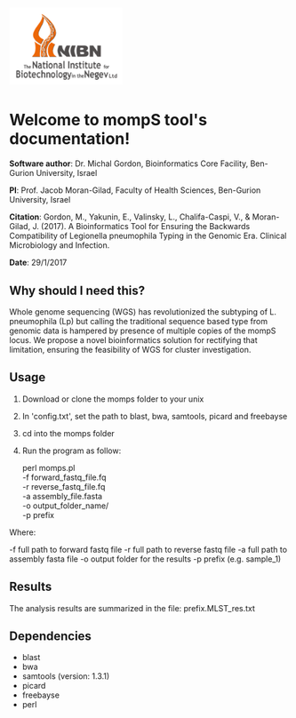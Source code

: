 ![Image of NIBN](Doc/source/_static/NIBN_logo.png)
====================================================
Welcome to mompS tool's documentation!
====================================================

**Software author**: Dr. Michal Gordon, Bioinformatics Core Facility, Ben-Gurion University, Israel

**PI**: Prof. Jacob Moran-Gilad, Faculty of Health Sciences, Ben-Gurion University, Israel

**Citation**: Gordon, M., Yakunin, E., Valinsky, L., Chalifa-Caspi, V., & Moran-Gilad, J. (2017). A Bioinformatics Tool for Ensuring the Backwards Compatibility of Legionella pneumophila Typing in the Genomic Era. Clinical Microbiology and Infection.‏‏

**Date**:   29/1/2017

Why should I need this?
-------------------------

Whole genome sequencing (WGS) has revolutionized the subtyping of L. pneumophila (Lp) but calling the traditional sequence based type from genomic data is hampered by presence of multiple copies of the mompS locus. We propose a novel bioinformatics solution for rectifying that limitation, ensuring the feasibility of WGS for cluster investigation. 

Usage
---------

1. Download or clone the momps folder to your unix
2. In 'config.txt', set the path to blast, bwa, samtools, picard and freebayse
3. cd into the momps folder
4. Run the program as follow:

    perl momps.pl   \
        -f forward_fastq_file.fq   \
        -r reverse_fastq_file.fq   \
        -a assembly_file.fasta   \
        -o output_folder_name/ \
        -p prefix

        
    
Where:

-f        full path to forward fastq file
-r        full path to reverse fastq file
-a        full path to assembly fasta file
-o        output folder for the results
-p        prefix (e.g. sample_1)


Results
-------

The analysis results are summarized in the file: prefix.MLST_res.txt


Dependencies
-------------


* blast
* bwa
* samtools (version: 1.3.1)
* picard
* freebayse
* perl
